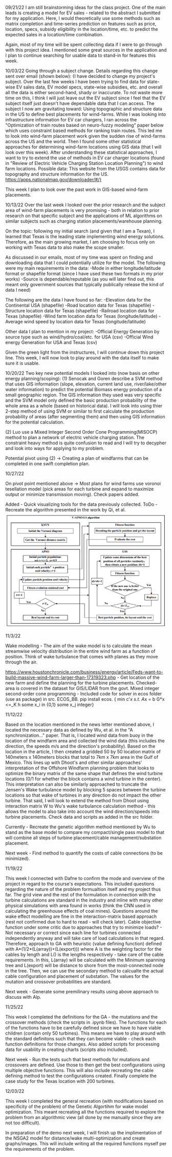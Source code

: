 09/21/22 
I am still brainstorming ideas for the class project. One of the main leads is creating a model for EV sales - related to the abstract I submitted for my application. Here, I would theoretically use some methods such as matrix completion and time-series prediction on features such as price, location, specs, subsidy eligibility in the location/time, etc. to predict the expected sales in a location/time combination. 

Again, most of my time will be spent collecting data if I were to go through with this project idea. I mentioned some great sources in the application and I plan to continue searching for usable data to stand-in for features this week.


10/03/22
Going through a subject change. Details regarding this change sent over email (shown below):
{I have decided to change my project's subject. Over the last few weeks I have been trying to find data for state-wise EV sales data, EV model specs, state-wise subsidies, etc. and overall all the data is either second-hand, shady or inaccurate. To not waste more time on this, I think I will just leave out the EV subject since I feel that the EV subject itself just doesn't have dependable data that I can access.
The subject I now am gravitating toward:
Using topographic and structure data in the US to define best placements for wind-farms.
While I was looking into infrastructure information for EV car chargers, I ran across the "Optimization of train routes based on neuro-fuzzy modeling" paper below which uses constraint based methods for ranking train routes. This led me to look into wind-farm placement work given the sudden rise of wind-farms across the US and the world. Then I found some other statistical approaches for determining wind-farm locations using GIS data (that I will look over this week). After understanding these statistical approaches, I want to try to extend the use of methods in EV car charger locations (found in "Review of Electric Vehicle Charging Station Location Planning") to wind farm locations.
Possible data:
This website from the USGS contains data for topography and structure information for the US. https://apps.nationalmap.gov/downloader/#/}

This week I plan to look over the past work in GIS-based wind-farm placements.


10/13/22
Over the last week I looked over the prior research and the subject area of wind-farm placements is very promising - both in relation to prior research on that specific subject and the applications of ML algorithms on similar subjects such as charging station placements/warehouse planning. 

On the topic: following my initial search (and given that I am a Texan), I learned that Texas is the leading state implementing wind energy solutions. Therefore, as the main growing market, I am choosing to focus only on working with Texas data to also make the scope smaller.

As discussed in our emails, most of my time was spent on finding and downloading data that I could potentially utilize for the model. The following were my main requirements in the data:
	-Mode in either longitude/latitude format or shapefile format (since I have used these two formats in my prior works)
	-Source is dependable/reputable (as you will later find out, this meant only government sources that typically publically release the kind of data I need)

The following are the data I have found so far:
	-Elevation data for the Continental USA (shapefile)
	-Road location data for Texas (shapefile)
	-Structure location data for Texas (shapefile)
	-Railroad location data for Texas (shapefile)
	-Wind farm location data for Texas (longitude/latitude)
	-Average wind speed by location data for Texas (longitude/latitude)

Other data I plan to mention in my project:
	-Official Energy Generation by source type such as wind/hydro/coal/etc. for USA (csv)
	-Official Wind energy Generation for USA and Texas (csv)

Given the green light from the instructures, I will continue down this project line. This week, I will now look to play around with the data itself to make sure it is usable.

10/20/22
Two key new potential models I looked into (now basis on other energy planning/scoping):
(1) Senocak and Goren describe a SVM method that uses GIS information (slope, elevation, current land use, river/lake/other water information) to 
predict the potential Biomass energy production of a small geographic region. The GIS information they used was very specific and the SVM model only
defined the basic production probability of the whole area as a whole (based on historical data). I will look into using thier 2-step method of using
SVM or similar to first calculate the production probability of areas (after segmenting them) and then using GIS information for the potential calculation.

(2) Luo use a Mixed Integer Second Order Cone Programming(MISOCP) method to plan a network of electric vehicle charging station. The constraint heavy method 
is quite confusion to read and I will try to decypher and look into ways for applying to my problem. 

Potential pivot using (2) -> Creating a plan of windfarms that can be completed in one swift completion plan.


10/27/22

On pivot point mentioned above -> Most plans for wind farms use voronoi tesellation model (pick areas for each turbine and expand to maximize output or minimize transmission moving). Check papers added.

Added - Quick visualizing tools for the data previously collected.
ToDo - Recreate the algorithm presented in the work by Qi, et al.
![pic](https://github.com/sjp2232/ML-Climate-Project-Template-Fall2022/blob/main/etc/other/apso.png?raw=true)


11/3/22

Wake modelling - The aim of the wake model is to calculate the mean streamwise velocity distribution in the entire wind farm as a function of position. Think of wake turbulance that comes with planes as they move through the air. 

https://www.houstonchronicle.com/business/energy/article/Feds-want-to-build-massive-wind-farm-larger-than-17319323.php - Get location of the new farm and define the planning for the turbine placements. Checked-  area is covered in the dataset for GIS/LIDAR from the govt.
Mixed integer second-order cone programming - Included code for solver in ecos folder (use as package) in src. ECOS_BB. pip install ecos. 
	{
	min  c'*x
	s.t. A*x = b
     G*x <=_K h
     some x_i in {0,1}
     some x_j integer}

11/12/22

Based on the location mentioned in the news letter mentioned above, I located the necessary data as defined by Wu, et al. in the "A synchronization..." paper. That is, I located wind data from buoy in the location of the windfarm area and collected the wind data (this includes the direction, the speeds m/s and the direction's probability). Based on the location in the article, I then created a gridded 50 by 50 location matrix of 140meters x 140meters blocks that total to 7km x 7km area in the Gulf of Mexico. This lines up with Dhoot's and other similar approaches' interpretation of the Offshore Windfarm planning problem that looks to optimize the binary matrix of the same shape that defines the wind turbine locations (0/1 for whether the block contains a wind turbine in the center). This interpretation can also be similarly approached to truncate the Jensen's Wake turbulance model by blocking 5 spaces between the turbine locations so that wake of turbines in any direction do not impact the other turbine. That said, I will look to extend the method from Dhoot using interaction matrix W to Wu's wake turbulance calculation method - this allows the model to also take into account the wind direction/speeds into turbine placements. 
Check data and scripts as added in the src folder.

Currently - Recreate the genetic algorithm method mentioned by Wu to stand as the base model to compare my compact/single pass model to that will combine all steps of turbine placement/cable management/substation placement. 

Next week - Find method to quantify the costs of cable connections (to be minimized). 


11/19/22

This week I connected with Dafne to confirm the mode and overview of the project in regard to the course's expectations. This included questions regarding the nature of the problem formualtion itself and my project thus far. The grid view and the rest of the formulation in connection with the turbine calculations are standard in the industry and inline with many other physical simulations with area found in works (think the CNN used in calculating the greenhouse effects of coal mines). Questions around the wake effect modelling are fine in the interaction-matrix based approach (rest not confirmed due to hard to read - will check later). Cable objective function under some critic due to approaches that try to minimize loads? - Not necessary or correct since each line for turbines connected independently anyway and will take care of load calculations in that regard. Therefore, approach to GA with heuristic (value defining function) defined with A*(1/2*(L(array))+(L(export))) where A is the weighting factor for the cables by length and L() is the lengths respectively - take care of the cable requirements. In this, L(array) will be calculated with the Minimum spanning tree and L(export) will be distance to shore from the most-connected node in the tree. Then, we can use the secondary method to calcualte the actual cable configuration and placement of substation. The values for the mutation and crossover probabilities are standard. 

Next week - Generate some premilinary results using above approach to discuss with Alp.


11/25/22

This week I completed the definitions for the GA - the mutations and the crossover methods (check the scripts in .ipynb files). The functions for each of the functions have to be carefully defined since we have to have viable children (contain only 50 turbines). This means we have to play around with the standard definitons such that they can become viable - check each function definitions for those changes. Also added scripts for processing data for usability in creating charts (scripts also included).

Next week - Run the tests such that best methods for mutations and crossovers are defined. Use those to then get the best configurations using multiple objective functions. This will also include recreating the cable defining method to test the configurations created. Finally complete the case study for the Texas location with 200 turbines.

12/03/22

This week I completed the general recreation (with modifications based on specificity of the problem) of the Genetic Algortihm for wake model optimization. This meant recreating all the functions required to explore the problem from an algorithmic view (all done by me manually since they are not too difficult). 

In preparation of the demo next week, I will finish up the implimentation of the NSGA2 model for distance/wake multi-optimization and create graphs/images. This will include writing all the required functions myself per the requirements of the problem.  